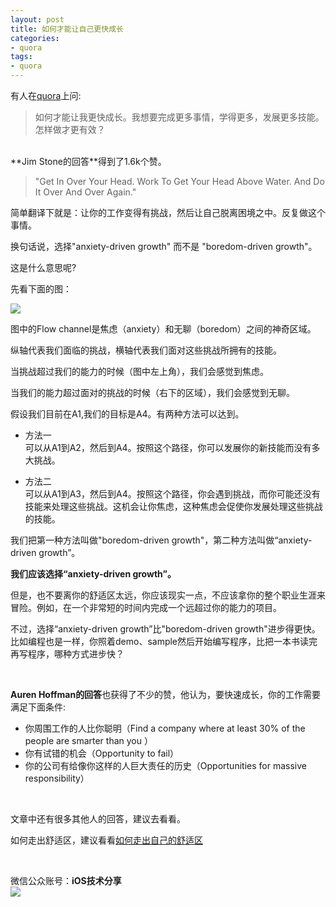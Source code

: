 ```yaml
---
layout: post 
title: 如何才能让自己更快成长  
categories: 
- quora 
tags:   
- quora
---  
```


有人在[quora][1]上问:

> 如何才能让我更快成长。我想要完成更多事情，学得更多，发展更多技能。怎样做才更有效？


<br>
**Jim Stone的回答**得到了1.6k个赞。

> "Get In Over Your Head. Work To Get Your Head Above Water. And Do It Over And Over Again."

简单翻译下就是：让你的工作变得有挑战，然后让自己脱离困境之中。反复做这个事情。

换句话说，选择"anxiety-driven growth" 而不是  "boredom-driven growth"。

这是什么意思呢?

先看下面的图：

![](http://qph.cf.quoracdn.net/main-qimg-307add6b8883d02db6c1d174b791dbc9)

图中的Flow channel是焦虑（anxiety）和无聊（boredom）之间的神奇区域。

纵轴代表我们面临的挑战，横轴代表我们面对这些挑战所拥有的技能。

当挑战超过我们的能力的时候（图中左上角），我们会感觉到焦虑。

当我们的能力超过面对的挑战的时候（右下的区域），我们会感觉到无聊。


假设我们目前在A1,我们的目标是A4。有两种方法可以达到。

* 方法一  
可以从A1到A2，然后到A4。按照这个路径，你可以发展你的新技能而没有多大挑战。

* 方法二  
可以从A1到A3，然后到A4。按照这个路径，你会遇到挑战，而你可能还没有技能来处理这些挑战。这机会让你焦虑，这种焦虑会促使你发展处理这些挑战的技能。

我们把第一种方法叫做"boredom-driven growth"，第二种方法叫做“anxiety-driven growth”。


**我们应该选择“anxiety-driven growth”。**

但是，也不要离你的舒适区太远，你应该现实一点，不应该拿你的整个职业生涯来冒险。例如，在一个非常短的时间内完成一个远超过你的能力的项目。

不过，选择“anxiety-driven growth”比"boredom-driven growth"进步得更快。
比如编程也是一样，你照着demo、sample然后开始编写程序，比把一本书读完再写程序，哪种方式进步快？


<br>

**Auren Hoffman的回答**也获得了不少的赞，他认为，要快速成长，你的工作需要满足下面条件:

* 你周围工作的人比你聪明（Find a company where at least 30% of the people are smarter than you
）
* 你有试错的机会（Opportunity to fail）
* 你的公司有给像你这样的人巨大责任的历史（Opportunities for massive responsibility）

<br>

文章中还有很多其他人的回答，建议去看看。

如何走出舒适区，建议看看[如何走出自己的舒适区][2]

<br>


微信公众账号：**iOS技术分享**  
![](http://farm3.staticflickr.com/2826/10855679484_56b7429bd6_m.jpg)



[1]:http://www.quora.com/Self-Improvement/How-can-I-accelerate-my-personal-growth 
[2]:http://article.yeeyan.org/view/442798/391391
